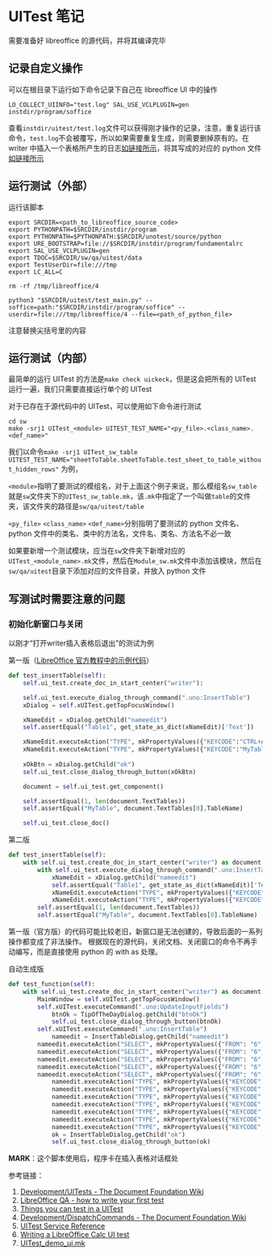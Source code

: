 # UITest 笔记

需要准备好 libreoffice 的源代码，并将其编译完毕

## 记录自定义操作

可以在根目录下运行如下命令记录下自己在 libreoffice UI 中的操作

```shell
LO_COLLECT_UIINFO="test.log" SAL_USE_VCLPLUGIN=gen instdir/program/soffice
```

查看`instdir/uitest/test.log`文件可以获得刚才操作的记录，注意，重复运行该命令，`test.log`不会被覆写，所以如果需要重复生成，则需要删掉原有的。在 writer 中插入一个表格所产生的日志[如链接所示](https://gist.github.com/Sakura286/fd123c4495aa718693f0ac32fbd81085)，将其写成的对应的 python 文件[如链接所示](https://gist.github.com/Sakura286/783a0ca4a49f9c6642f4e40f5e68f71f)

## 运行测试（外部）

运行该脚本

```shell
export SRCDIR=<path_to_libreoffice_source_code>
export PYTHONPATH=$SRCDIR/instdir/program
export PYTHONPATH=$PYTHONPATH:$SRCDIR/unotest/source/python
export URE_BOOTSTRAP=file://$SRCDIR/instdir/program/fundamentalrc
export SAL_USE_VCLPLUGIN=gen
export TDOC=$SRCDIR/sw/qa/uitest/data
export TestUserDir=file:///tmp 
export LC_ALL=C

rm -rf /tmp/libreoffice/4

python3 "$SRCDIR/uitest/test_main.py" --soffice=path:"$SRCDIR/instdir/program/soffice" --userdir=file:///tmp/libreoffice/4 --file=<path_of_python_file>
```

注意替换尖括号里的内容

## 运行测试（内部）

最简单的运行 UITest 的方法是`make check uickeck`，但是这会把所有的 UITest 运行一遍，我们只需要直接运行单个的 UITest

对于已存在于源代码中的 UITest，可以使用如下命令进行测试

```shell
cd sw
make -srj1 UITest_<module> UITEST_TEST_NAME="<py_file>.<class_name>.<def_name>"
```

我们以命令`make -srj1 UITest_sw_table UITEST_TEST_NAME="sheetToTable.sheetToTable.test_sheet_to_table_without_hidden_rows"` 为例，

`<module>`指明了要测试的模组名，对于上面这个例子来说，那么模组名`sw_table`就是`sw`文件夹下的`UITest_sw_table.mk`，该`.mk`中指定了一个叫做`table`的文件夹，该文件夹的路径是`sw/qa/uitest/table`

`<py_file>` `<class_name>` `<def_name>`分别指明了要测试的 python 文件名、python 文件中的类名、类中的方法名，文件名、类名、方法名不必一致

如果要新增一个测试模块，应当在`sw`文件夹下新增对应的`UITest_<module_name>.mk`文件，然后在`Module_sw.mk`文件中添加该模块，然后在`sw/qa/uitest`目录下添加对应的文件目录，并放入 python 文件

## 写测试时需要注意的问题

### 初始化新窗口与关闭

以刚才“打开writer插入表格后退出”的测试为例

第一版（[LibreOffice 官方教程中的示例代码](https://www.youtube.com/watch?v=khN0kNi9b98)）

```python
def test_insertTable(self):
    self.ui_test.create_doc_in_start_center("writer"):

    self.ui_test.execute_dialog_through_command(".uno:InsertTable")
    xDialog = self.xUITest.getTopFocusWindow()

    xNameEdit = xDialog.getChild("nameedit")
    self.assertEqual("Table1", get_state_as_dict(xNameEdit)['Text'])

    xNameEdit.executeAction("TYPE", mkPropertyValues({"KEYCODE":"CTRL+A"}))
    xNameEdit.executeAction("TYPE", mkPropertyValues({"KEYCODE":"MyTable"}))
    
    xOkBtn = xDialog.getChild("ok")
    self.ui_test.close_dialog_through_button(xOkBtn)

    document = self.ui_test.get_component()

    self.assertEqual(1, len(document.TextTables))
    self.assertEqual("MyTable", document.TextTables[0].TableName)

    self.ui_test.close_doc()
```

第二版

```python
def test_insertTable(self):
    with self.ui_test.create_doc_in_start_center("writer") as document:
        with self.ui_test.execute_dialog_through_command(".uno:InsertTable") as xDialog:
            xNameEdit = xDialog.getChild("nameedit")
            self.assertEqual("Table1", get_state_as_dict(xNameEdit)['Text'])
            xNameEdit.executeAction("TYPE", mkPropertyValues({"KEYCODE":"CTRL+A"}))
            xNameEdit.executeAction("TYPE", mkPropertyValues({"KEYCODE":"MyTable"}))
        self.assertEqual(1, len(document.TextTables))
        self.assertEqual("MyTable", document.TextTables[0].TableName)
```

第一版（官方版）的代码可能比较老旧，新窗口是无法创建的，导致后面的一系列操作都变成了非法操作。
根据现在的源代码，关闭文档、关闭窗口的命令不再手动编写，而是直接使用 python 的 with as 处理。

自动生成版

```python
def test_function(self):
    with self.ui_test.create_doc_in_start_center("writer") as document:
        MainWindow = self.xUITest.getTopFocusWindow()
        self.xUITest.executeCommand(".uno:UpdateInputFields")
            btnOk = TipOfTheDayDialog.getChild("btnOk")
            self.ui_test.close_dialog_through_button(btnOk)
        self.xUITest.executeCommand(".uno:InsertTable")
            nameedit = InsertTableDialog.getChild("nameedit")
        nameedit.executeAction("SELECT", mkPropertyValues({"FROM": "6", "TO": "5"}))
        nameedit.executeAction("SELECT", mkPropertyValues({"FROM": "6", "TO": "4"}))
        nameedit.executeAction("SELECT", mkPropertyValues({"FROM": "6", "TO": "2"}))
        nameedit.executeAction("SELECT", mkPropertyValues({"FROM": "6", "TO": "1"}))
        nameedit.executeAction("SELECT", mkPropertyValues({"FROM": "6", "TO": "0"}))
            nameedit.executeAction("TYPE", mkPropertyValues({"KEYCODE": "SHIFT+M"}))
            nameedit.executeAction("TYPE", mkPropertyValues({"KEYCODE": "SHIFT+Y"}))
            nameedit.executeAction("TYPE", mkPropertyValues({"KEYCODE": "SHIFT+F"}))
            nameedit.executeAction("TYPE", mkPropertyValues({"KEYCODE": "SHIFT+A"}))
            nameedit.executeAction("TYPE", mkPropertyValues({"KEYCODE": "SHIFT+U"}))
            nameedit.executeAction("TYPE", mkPropertyValues({"KEYCODE": "SHIFT+L"}))
            nameedit.executeAction("TYPE", mkPropertyValues({"KEYCODE": "SHIFT+T"}))
            ok = InsertTableDialog.getChild("ok")
            self.ui_test.close_dialog_through_button(ok)
```

**MARK**：这个脚本使用后，程序卡在插入表格对话框处

参考链接：

1. [Development/UITests - The Document Foundation Wiki](https://wiki.documentfoundation.org/Development/UITests)
2. [LibreOffice QA - how to write your first test](https://archive.fosdem.org/2021/schedule/event/lo_qualityassurance/)
3. [Things you can test in a UITest](https://archive.fosdem.org/2022/schedule/event/lotech_somethingaboutqa/)
4. [Development/DispatchCommands - The Document Foundation Wiki](https://wiki.documentfoundation.org/Development/DispatchCommands)
5. [UITest Service Reference](https://api.libreoffice.org/docs/idl/ref/servicecom_1_1sun_1_1star_1_1ui_1_1test_1_1UITest.html)
6. [Writing a LibreOffice Calc UI test](https://mmohrhard.wordpress.com/2016/09/10/writing-a-libreoffice-calc-ui-test/)
7. [UITest_demo_ui.mk](https://git.libreoffice.org/core/+/refs/heads/master/uitest/UITest_demo_ui.mk)
